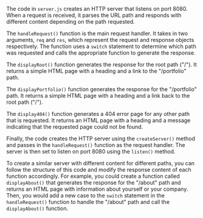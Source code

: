 The code in `server.js` creates an HTTP server that listens on port 8080. When a request is received, it parses the URL path and responds with different content depending on the path requested.

The `handleRequest()` function is the main request handler. It takes in two arguments, `req` and `res`, which represent the request and response objects respectively. The function uses a `switch` statement to determine which path was requested and calls the appropriate function to generate the response.

The `displayRoot()` function generates the response for the root path ("/"). It returns a simple HTML page with a heading and a link to the "/portfolio" path.

The `displayPortfolio()` function generates the response for the "/portfolio" path. It returns a simple HTML page with a heading and a link back to the root path ("/").

The `display404()` function generates a 404 error page for any other path that is requested. It returns an HTML page with a heading and a message indicating that the requested page could not be found.

Finally, the code creates the HTTP server using the `createServer()` method and passes in the `handleRequest()` function as the request handler. The server is then set to listen on port 8080 using the `listen()` method.

To create a similar server with different content for different paths, you can follow the structure of this code and modify the response content of each function accordingly. For example, you could create a function called `displayAbout()` that generates the response for the "/about" path and returns an HTML page with information about yourself or your company. Then, you would add a new case to the `switch` statement in the `handleRequest()` function to handle the "/about" path and call the `displayAbout()` function.